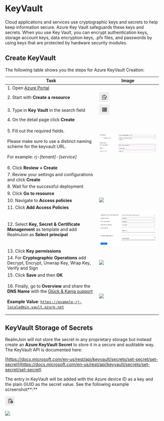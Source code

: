 # KeyVault

Cloud applications and services use cryptographic keys and secrets to help keep information secure. Azure Key Vault safeguards these keys and secrets. When you use Key Vault, you can encrypt authentication keys, storage account keys, data encryption keys, .pfx files, and passwords by using keys that are protected by hardware security modules.

## Create KeyVault

The following table shows you the steps for Azure KeyVault Creation:

| Task                                                                                                                                                                                                                                                                                   | Image                                               |
| -------------------------------------------------------------------------------------------------------------------------------------------------------------------------------------------------------------------------------------------------------------------------------------- | --------------------------------------------------- |
| 1. Open [Azure Portal](https://portal.azure.com)                                                                                                                                                                                                                                       |                                                     |
| 2. Start with **Create a resource**                                                                                                                                                                                                                                                    | ![](<../../.gitbook/assets/image (12) (1).png>)     |
| 3. Type in **Key Vault** in the search field                                                                                                                                                                                                                                           | ![](<../../.gitbook/assets/image (16) (1).png>)     |
| 4. On the detail page click **Create**                                                                                                                                                                                                                                                 |                                                     |
| <p>5. Fill out the required fields.<br><br>Please make sure to use a distinct naming scheme for the keyvault URL.<br><br>For example: <em>rj-[tenant]-[service]</em></p>                                                                                                               | ![](<../../.gitbook/assets/image (8).png>)          |
| 6. Click **Review + Create**                                                                                                                                                                                                                                                           |                                                     |
| 7. Review your settings and configurations and click **Create**                                                                                                                                                                                                                        |                                                     |
| 8. Wait for the successful deployment                                                                                                                                                                                                                                                  |                                                     |
| 9. Click **Go to resource**                                                                                                                                                                                                                                                            |                                                     |
| 10. Navigate to **Access policies**                                                                                                                                                                                                                                                    | ![](<../../.gitbook/assets/image (19) (1).png>)     |
| 11. Click **Add Access Policies**                                                                                                                                                                                                                                                      |                                                     |
| 12. Select **Key, Secret & Certificate Management** as template and add RealmJoin as **Select principal**                                                                                                                                                                              | ![](<../../.gitbook/assets/image (10) (1).png>)     |
| 13. Click **Key permissions**                                                                                                                                                                                                                                                          |                                                     |
| 14. For **Cryptographic Operations** add Decrypt, Encrypt, Unwrap Key, Wrap Key, Verify and Sign                                                                                                                                                                                       | ![](<../../.gitbook/assets/image (17) (1) (1).png>) |
| 15. Click **Save** and then **OK**                                                                                                                                                                                                                                                     |                                                     |
| <p>16. Finally, go to <strong>Overview</strong> and share the <strong>DNS Name</strong> with the <a href="mailto:product.support@glueckkanja.com">Glück &#x26; Kanja support</a><br><br><strong>Example Value</strong>: <code>https://example-rj-localadmin.vault.azure.net</code></p> | ![](<../../.gitbook/assets/image (14) (1).png>)     |

## KeyVault Storage of Secrets

RealmJoin will not store the secret in any proprietary storage but instead create an **Azure KeyVault Secret** to store it in a secure and auditable way. The KeyVault API is documented here:

[https://docs.microsoft.com/en-us/rest/api/keyvault/secrets/set-secret/set-secret](https://docs.microsoft.com/en-us/rest/api/keyvault/secrets/set-secret/set-secret)

The entry in KeyVault will be added with the Azure device ID as a key and the plain GUID as the secret value. See the following example screenshot\*\*:\*\*

![](<../../.gitbook/assets/image (15) (1).png>)

![](<../../.gitbook/assets/image (20) (1) (2).png>)
